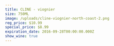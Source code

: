 ```yaml
---
title: CLINE - viognier
size: 750ML
image: /uploads/cline-viognier-north-coast-2.png
reg_price: $10.99
special_price: $8.99
expiration_date: 2016-09-28T00:00:00.000Z
show_wine: true
---
```



